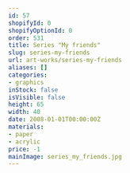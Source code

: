 ```yaml
---
id: 57
shopifyId: 0
shopifyOptionId: 0
order: 531
title: Series "My friends"
slug: series-my-friends
url: art-works/series-my-friends
aliases: []
categories:
- graphics
inStock: false
isVisible: false
height: 65
width: 40
date: 2008-01-01T00:00:00Z
materials:
- paper
- acrylic
price: -1
mainImage: series_my_friends.jpg
---
```

